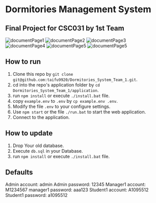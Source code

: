 # Dormitories Management System
## Final Project for CSC031 by 1st Team
![documentPage1](https://github.com/taifu9920/Dormitories_System_Team_1/blob/main/document/%E8%B3%87%E6%96%99%E5%BA%AB%E7%B3%BB%E7%B5%B1%E6%9C%9F%E6%9C%AB%E5%B0%88%E9%A1%8C%E5%A0%B1%E5%91%8A%20ver3-1.png?raw=true)
![documentPage2](https://github.com/taifu9920/Dormitories_System_Team_1/blob/main/document/%E8%B3%87%E6%96%99%E5%BA%AB%E7%B3%BB%E7%B5%B1%E6%9C%9F%E6%9C%AB%E5%B0%88%E9%A1%8C%E5%A0%B1%E5%91%8A%20ver3-2.png?raw=true)
![documentPage3](https://github.com/taifu9920/Dormitories_System_Team_1/blob/main/document/%E8%B3%87%E6%96%99%E5%BA%AB%E7%B3%BB%E7%B5%B1%E6%9C%9F%E6%9C%AB%E5%B0%88%E9%A1%8C%E5%A0%B1%E5%91%8A%20ver3-3.png?raw=true)
![documentPage4](https://github.com/taifu9920/Dormitories_System_Team_1/blob/main/document/%E8%B3%87%E6%96%99%E5%BA%AB%E7%B3%BB%E7%B5%B1%E6%9C%9F%E6%9C%AB%E5%B0%88%E9%A1%8C%E5%A0%B1%E5%91%8A%20ver3-4.png?raw=true)
![documentPage5](https://github.com/taifu9920/Dormitories_System_Team_1/blob/main/document/%E8%B3%87%E6%96%99%E5%BA%AB%E7%B3%BB%E7%B5%B1%E6%9C%9F%E6%9C%AB%E5%B0%88%E9%A1%8C%E5%A0%B1%E5%91%8A%20ver3-5.png?raw=true)
![documentPage5](https://github.com/taifu9920/Dormitories_System_Team_1/blob/main/document/%E8%B3%87%E6%96%99%E5%BA%AB%E7%B3%BB%E7%B5%B1%E6%9C%9F%E6%9C%AB%E5%B0%88%E9%A1%8C%E5%A0%B1%E5%91%8A%20ver3-6.png?raw=true)
## How to run
1. Clone this repo by `git clone git@github.com:taifu9920/Dormitories_System_Team_1.git`.
2. cd into the repo's application folder by `cd Dormitories_System_Team_1/application`.
3. run `npm install` or execute `./install.bat` file.
4. copy `example.env` to `.env` by `cp example.env .env`.
5. Modify the file `.env` to your configure settings.
6. Use `npm start` or the file `./run.bat` to start the web application.
7. Connect to the application.
## How to update
1. Drop Your old database.
2. Execute `db.sql` in your Database.
3. run `npm install` or execute `./install.bat` file.
## Defaults
Admin account: admin
Admin password: 12345
Manager1 account: M1234567
manager1 password: aaa123
Student1 account: A1095512
Student1 password: a1095512